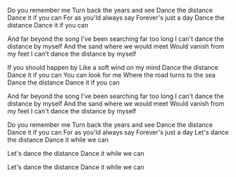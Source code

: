 Do you remember me
Turn back the years and see
Dance the distance
Dance it if you can
For as you'ld always say
Forever's just a day
Dance the distance
Dance it if you can

And far beyond the song
I've been searching far too long
I can't dance the distance by myself
And the sand where we would meet
Would vanish from my feet
I can't dance the distance by myself

If you should happen by
Like a soft wind on my mind
Dance the distance
Dance it if you can
You can look for me
Where the road turns to the sea
Dance the distance
Dance it if you can

And far beyond the song
I've been searching far too long
I can't dance the distance by myself
And the sand where we would meet
Would vanish from my feet
I can't dance the distance by myself

Do you remember me
Turn back the years and see
Dance the distance
Dance it if you can
For as you'ld always say
Forever's just a day
Let's dance the distance
Dance it while we can

Let's dance the distance
Dance it while we can

Let's dance the distance
Dance it while we can

